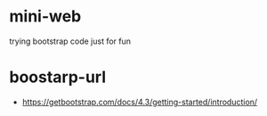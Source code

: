 # mini-web
trying bootstrap code  just for fun 

# boostarp-url 
- https://getbootstrap.com/docs/4.3/getting-started/introduction/
